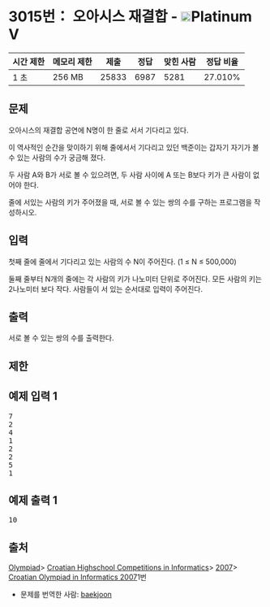 # 3015번： 오아시스 재결합 - <img src="https://static.solved.ac/tier_small/16.svg" style="height:20px" />Platinum V


| 시간 제한 | 메모리 제한 | 제출 | 정답 | 맞힌 사람 | 정답 비율 |
| --- | --- | --- | --- | --- | --- |
| 1 초 | 256 MB | 25833 | 6987 | 5281 | 27.010% |


## 문제


오아시스의 재결합 공연에 N명이 한 줄로 서서 기다리고 있다.

이 역사적인 순간을 맞이하기 위해 줄에서서 기다리고 있던 백준이는 갑자기 자기가 볼 수 있는 사람의 수가 궁금해 졌다.

두 사람 A와 B가 서로 볼 수 있으려면, 두 사람 사이에 A 또는 B보다 키가 큰 사람이 없어야 한다.

줄에 서있는 사람의 키가 주어졌을 때, 서로 볼 수 있는 쌍의 수를 구하는 프로그램을 작성하시오.




## 입력


첫째 줄에 줄에서 기다리고 있는 사람의 수 N이 주어진다. (1 ≤ N ≤ 500,000)

둘째 줄부터 N개의 줄에는 각 사람의 키가 나노미터 단위로 주어진다. 모든 사람의 키는 2나노미터 보다 작다.
사람들이 서 있는 순서대로 입력이 주어진다.




## 출력


서로 볼 수 있는 쌍의 수를 출력한다.




## 제한




## 예제 입력 1


<pre>7
2
4
1
2
2
5
1
</pre>


## 예제 출력 1


<pre>10
</pre>






## 출처


[Olympiad](/category/2)> [Croatian Highschool Competitions in Informatics](/category/25)> [2007](/category/31)> [Croatian Olympiad in Informatics 2007](/category/detail/106)1번
- 문제를 번역한 사람: [baekjoon](/user/baekjoon)




